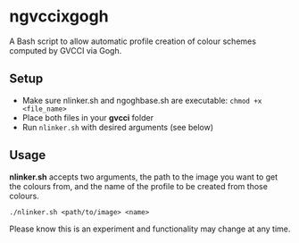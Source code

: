 # ngvccixgogh
A Bash script to allow automatic profile creation of colour schemes computed by GVCCI via Gogh.

## Setup
- Make sure nlinker.sh and ngoghbase.sh are executable: `chmod +x <file_name>`
- Place both files in your **gvcci** folder
- Run `nlinker.sh` with desired arguments (see below)

## Usage
**nlinker.sh** accepts two arguments, the path to the image you want to get the colours from, and the name of the profile to be created from those colours.

`./nlinker.sh <path/to/image> <name>`

Please know this is an experiment and functionality may change at any time.
